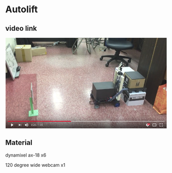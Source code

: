 # Autolift

## video link

[![Test Result](./image/Youtube_capture.png)](https://youtu.be/Yp0W6FPdmPY)


## Material

dynamixel ax-18 x6

120 degree wide webcam x1
